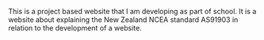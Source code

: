This is a project based website that I am developing as part of school. It is a website about explaining the New Zealand NCEA standard AS91903 in relation to the development of a website. 
